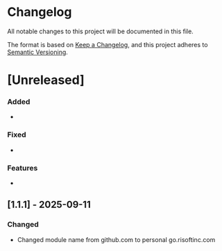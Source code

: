 # Changelog

All notable changes to this project will be documented in this file.

The format is based on [Keep a Changelog](https://keepachangelog.com/en/1.0.0/),
and this project adheres to [Semantic Versioning](https://semver.org/spec/v2.0.0.html).

# [Unreleased]
### Added
- 

### Fixed
- 

### Features
- 

## [1.1.1] - 2025-09-11

### Changed
- Changed module name from github.com to personal go.risoftinc.com